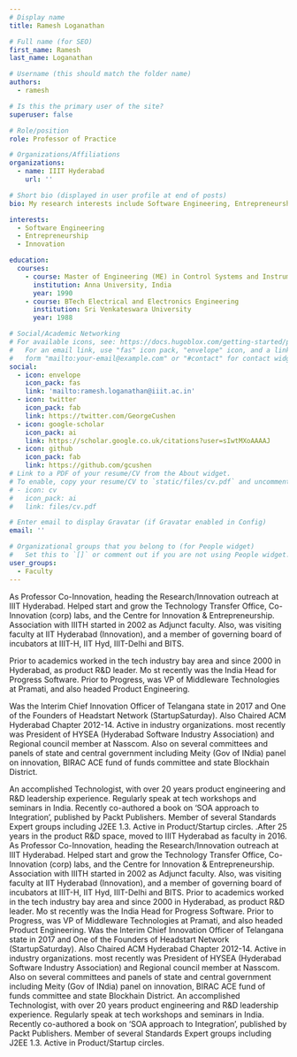 ```yaml
---
# Display name
title: Ramesh Loganathan

# Full name (for SEO)
first_name: Ramesh
last_name: Loganathan

# Username (this should match the folder name)
authors:
  - ramesh

# Is this the primary user of the site?
superuser: false

# Role/position
role: Professor of Practice

# Organizations/Affiliations
organizations:
  - name: IIIT Hyderabad
    url: ''

# Short bio (displayed in user profile at end of posts)
bio: My research interests include Software Engineering, Entrepreneurship, Innovation

interests:
  - Software Engineering
  - Entrepreneurship
  - Innovation

education:
  courses:
    - course: Master of Engineering (ME) in Control Systems and Instrumentation
      institution: Anna University, India
      year: 1990
    - course: BTech Electrical and Electronics Engineering
      institution: Sri Venkateswara University
      year: 1988

# Social/Academic Networking
# For available icons, see: https://docs.hugoblox.com/getting-started/page-builder/#icons
#   For an email link, use "fas" icon pack, "envelope" icon, and a link in the
#   form "mailto:your-email@example.com" or "#contact" for contact widget.
social:
  - icon: envelope
    icon_pack: fas
    link: 'mailto:ramesh.loganathan@iiit.ac.in'
  - icon: twitter
    icon_pack: fab
    link: https://twitter.com/GeorgeCushen
  - icon: google-scholar
    icon_pack: ai
    link: https://scholar.google.co.uk/citations?user=sIwtMXoAAAAJ
  - icon: github
    icon_pack: fab
    link: https://github.com/gcushen
# Link to a PDF of your resume/CV from the About widget.
# To enable, copy your resume/CV to `static/files/cv.pdf` and uncomment the lines below.
# - icon: cv
#   icon_pack: ai
#   link: files/cv.pdf

# Enter email to display Gravatar (if Gravatar enabled in Config)
email: ''

# Organizational groups that you belong to (for People widget)
#   Set this to `[]` or comment out if you are not using People widget.
user_groups:
  - Faculty
---
```

As Professor Co-Innovation, heading the Research/Innovation outreach at IIIT Hyderabad. Helped start and grow the Technology Transfer Office, Co-Innovation (corp) labs, and the Centre for Innovation & Entrepreneurship. Association with IIITH started in 2002 as Adjunct faculty. Also, was visiting faculty at IIT Hyderabad (Innovation), and a member of governing board of incubators at IIIT-H, IIT Hyd, IIIT-Delhi and BITS.

Prior to academics worked in the tech industry bay area and since 2000 in Hyderabad, as product R&D leader. Mo st recently was the India Head for Progress Software. Prior to Progress, was VP of Middleware Technologies at Pramati, and also headed Product Engineering.

Was the Interim Chief Innovation Officer of Telangana state in 2017 and One of the Founders of Headstart Network (StartupSaturday). Also Chaired ACM Hyderabad Chapter 2012-14. Active in industry organizations. most recently was President of HYSEA (Hyderabad Software Industry Association) and Regional council member at Nasscom. Also on several committees and panels of state and central government including Meity (Gov of INdia) panel on innovation, BIRAC ACE fund of funds committee and state Blockhain District.

An accomplished Technologist, with over 20 years product engineering and R&D leadership experience. Regularly speak at tech workshops and seminars in India. Recently co-authored a book on ‘SOA approach to Integration’, published by Packt Publishers. Member of several Standards Expert groups including J2EE 1.3. Active in Product/Startup circles. .After 25 years in the product R&D space, moved to IIIT Hyderabad as faculty in 2016. As Professor Co-Innovation, heading the Research/Innovation outreach at IIIT Hyderabad. Helped start and grow the Technology Transfer Office, Co-Innovation (corp) labs, and the Centre for Innovation & Entrepreneurship. Association with IIITH started in 2002 as Adjunct faculty. Also, was visiting faculty at IIT Hyderabad (Innovation), and a member of governing board of incubators at IIIT-H, IIT Hyd, IIIT-Delhi and BITS. Prior to academics worked in the tech industry bay area and since 2000 in Hyderabad, as product R&D leader. Mo st recently was the India Head for Progress Software. Prior to Progress, was VP of Middleware Technologies at Pramati, and also headed Product Engineering. Was the Interim Chief Innovation Officer of Telangana state in 2017 and One of the Founders of Headstart Network (StartupSaturday). Also Chaired ACM Hyderabad Chapter 2012-14. Active in industry organizations. most recently was President of HYSEA (Hyderabad Software Industry Association) and Regional council member at Nasscom. Also on several committees and panels of state and central government including Meity (Gov of INdia) panel on innovation, BIRAC ACE fund of funds committee and state Blockhain District. An accomplished Technologist, with over 20 years product engineering and R&D leadership experience. Regularly speak at tech workshops and seminars in India. Recently co-authored a book on ‘SOA approach to Integration’, published by Packt Publishers. Member of several Standards Expert groups including J2EE 1.3. Active in Product/Startup circles.